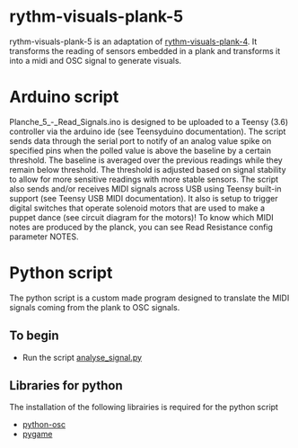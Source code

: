 # rythm-visuals-plank-5
rythm-visuals-plank-5 is an adaptation of [rythm-visuals-plank-4](https://github.com/tradwiki/rythm-visuals-plank-4). 
It transforms the reading of sensors embedded in a plank and transforms it into a midi and OSC signal to generate visuals.


# Arduino script
Planche_5_-_Read_Signals.ino is designed to be uploaded to a Teensy (3.6) controller via the arduino ide (see Teensyduino documentation). The script sends data through the serial port to notify of an analog value spike on specified pins when the polled value is above the baseline by a certain threshold. The baseline is averaged over the previous readings while they remain below threshold. The threshold is adjusted based on signal stability to allow for more sensitive readings with more stable sensors. The script also sends and/or receives MIDI signals across USB using Teensy built-in support (see Teensy USB MIDI documentation). It also is setup to trigger digital switches that operate solenoid motors that are used to make a puppet dance (see circuit diagram for the motors)! To know which MIDI notes are produced by the planck, you can see Read Resistance config parameter NOTES.

# Python script
The python script is a custom made program designed to translate the MIDI signals coming from the plank to OSC signals. 

## To begin
* Run the script [analyse_signal.py](https://github.com/tradwiki/rythm-visuals-plank-5/blob/main/python_script/analyse_signal.py)

## Libraries for python
The installation of the following librairies is required for the python script
* [python-osc](https://pypi.org/project/python-osc)
* [pygame](https://www.pygame.org/wiki/GettingStarted)
